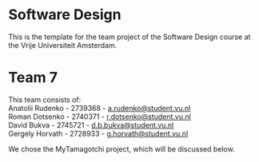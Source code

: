 # Software Design 
This is the template for the team project of the Software Design course at the Vrije Universiteit Amsterdam. 

# Team 7
This team consists of:\
Anatolii Rudenko  - 2739368 - a.rudenko@student.vu.nl \
Roman Dotsenko    - 2740371 - r.dotsenko@student.vu.nl \
David Bukva       - 2745721 - d.b.bukva@student.vu.nl \
Gergely Horvath   - 2728933 - g.horvath@student.vu.nl 

We chose the MyTamagotchi project, which will be discussed below.
